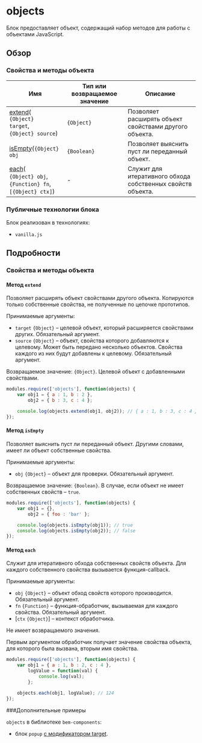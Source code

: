 # objects

Блок предоставляет объект, содержащий набор методов для работы с объектами JavaScript.

## Обзор

### Свойства и методы объекта

| Имя | Тип или возвращаемое значение | Описание |
| -------- | --- | -------- |
| <a href="#fields-extend">extend</a>(<br><code>{Object} target</code>, <br><code>{Object} source</code></code>) | <code>{Object}</code> | Позволяет расширять объект свойствами другого объекта. |
| <a href="#fields-isEmpty">isEmpty</a>(<code>{Object} obj</code> | <code>{Boolean}</code> |  Позволяет выяснить пуст ли переданный объект. |
| <a href="#fields-each">each</a>(<br><code>{Object} obj</code>, <br><code>{Function} fn</code>, <br><code>[{Object} ctx]</code>) | - | Служит для итеративного обхода собственных свойств объекта. |

### Публичные технологии блока

Блок реализован в технологиях:

* `vanilla.js`

## Подробности

<a name="fields"></a>
### Свойства и методы объекта

<a name="fields-extend"></a>
#### Метод `extend`

Позволяет расширять объект свойствами другого объекта. Копируются только собственные свойства, не полученные по цепочке прототипов.

Принимаемые аргументы: 

* `target` `{Object}` – целевой объект, который расширяется свойствами других. Обязательный аргумент.
* `source` `{Object}` – объект, свойства которого добавляются к целевому. Может быть передано несколько объектов. Свойства каждого из них будут добавлены к целевому. Обязательный аргумент.

Возвращаемое значение: `{Object}`. Целевой объект с добавленными свойствами.

```js
modules.require(['objects'], function(objects) {
    var obj1 = { a : 1, b : 2 },
        obj2 = { b : 3, c : 4 };

    console.log(objects.extend(obj1, obj2)); // { a : 1, b : 3, c : 4 }
});
```


<a name="fields-isEmpty"></a>
#### Метод `isEmpty`

Позволяет выяснить пуст ли переданный объект. Другими словами, имеет ли объект собственные свойства.

Принимаемые аргументы: 

* `obj` `{Object}` – объект для проверки. Обязательный аргумент.

Возвращаемое значение: `{Boolean}`. В случае, если объект не имеет собственных свойств – `true`.

```js
modules.require(['objects'], function(objects) {
    var obj1 = {},
        obj2 = { foo : 'bar' };

    console.log(objects.isEmpty(obj1)); // true
    console.log(objects.isEmpty(obj2)); // false
});
```

<a name="fields-each"></a>
#### Метод `each`

Служит для итеративного обхода собственных свойств объекта. Для каждого собственного свойства вызывается функция-callback. 

Принимаемые аргументы:

* `obj` `{Object}` – объект обход свойств которого производится. Обязательный аргумент.
* `fn` `{Function}` – функция-обработчик, вызываемая для каждого свойства. Обязательный аргумент.
* [`ctx` `{Object}`] – контекст обработчика.

Не имеет возвращаемого значения. 

Первым аргументом обработчик получает значение свойства объекта, для которого была вызвана, вторым имя свойства.

```js
modules.require(['objects'], function(objects) {
    var obj1 = { a : 1, b : 2, c : 4 },
        logValue = function(val) {
            console.log(val);
        };

    objects.each(obj1, logValue); // 124
});
```


<a name="extra-examples"></a>
###Дополнительные примеры

`objects` в библиотеке `bem-components`:

* блок `popup` [с модификатором target](https://github.com/bem/bem-components/blob/v2/common.blocks/popup/_target/popup_target.js#L82).
